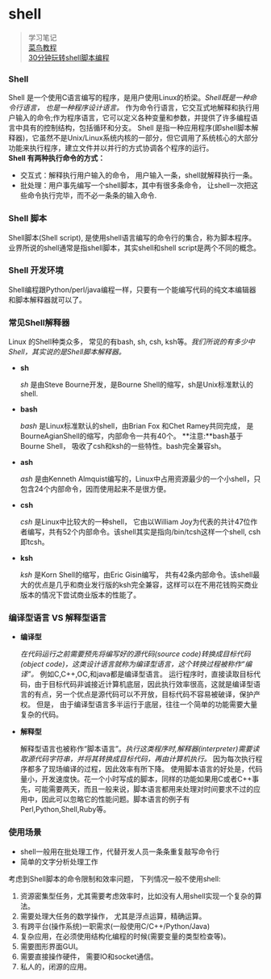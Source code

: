 # shell 
> 学习笔记  
> [菜鸟教程](http://www.runoob.com/linux/linux-shell.html)  
> [30分钟玩转shell脚本编程](http://c.biancheng.net/cpp/shell/)

### Shell
Shell 是一个使用C语言编写的程序，是用户使用Linux的桥梁。*Shell既是一种命令行语言， 也是一种程序设计语言。* 作为命令行语言，它交互式地解释和执行用户输入的命令;作为程序语言，它可以定义各种变量和参数，并提供了许多编程语言中具有的控制结构，包括循环和分支。
Shell 是指一种应用程序(即shell脚本解释器)，它虽然不是Unix/Linux系统内核的一部分，但它调用了系统核心的大部分功能来执行程序，建立文件并以并行的方式协调各个程序的运行。  
**Shell 有两种执行命令的方式：**
  - 交互式：解释执行用户输入的命令， 用户输入一条，shell就解释执行一条。
  - 批处理：用户事先编写一个shell脚本，其中有很多条命令， 让shell一次把这些命令执行完毕，而不必一条条的输入命令.


### Shell 脚本
Shell脚本(Shell script), 是使用shell语言编写的命令行的集合，称为脚本程序。
业界所说的shell通常是指shell脚本，其实shell和shell script是两个不同的概念。


### Shell 开发环境
Shell编程跟Python/perl/java编程一样，只要有一个能编写代码的纯文本编辑器和脚本解释器就可以了。  

### 常见Shell解释器

 Linux 的Shell种类众多， 常见的有bash, sh, csh, ksh等。*我们所说的有多少中Shell，其实说的是Shell脚本解释器。*
 - **sh**
 
   *sh* 是由Steve Bourne开发，是Bourne Shell的缩写，sh是Unix标准默认的shell.
 - **bash**
 
   *bash* 是Linux标准默认的shell，由Brian Fox 和Chet Ramey共同完成， 是BourneAgianShell的缩写，内部命令一共有40个。
  **注意:**bash基于Bourne Shell， 吸收了csh和ksh的一些特性。bash完全兼容sh。
 - **ash**
 
   *ash* 是由Kenneth Almquist编写的，Linux中占用资源最少的一个小shell，只包含24个内部命令，因而使用起来不是很方便。
 - **csh**
 
   *csh* 是Linux中比较大的一种shell， 它由以William Joy为代表的共计47位作者编写，共有52个内部命令。该shell其实是指向/bin/tcsh这样一个shell, csh即tcsh。
 - **ksh**
 
   *ksh* 是Korn Shell的缩写，由Eric Gisin编写， 共有42条内部命令。该shell最大的优点是几乎和商业发行版的ksh完全兼容，这样可以在不用花钱购买商业版本的情况下尝试商业版本的性能了。


### 编译型语言 VS 解释型语言
 - **编译型**

   *在代码运行之前需要预先将编写好的源代码(source code)转换成目标代码(object code)，这类设计语言就称为编译型语言，这个转换过程被称作“编译”。* 例如C,C++,OC,和java都是编译型语言。
   运行程序时，直接读取目标代码，由于目标代码非诚接近计算机底层，因此执行效率很高，这就是编译型语言的有点，另一个优点是源代码可以不开放，目标代码不容易被破译，保护产权。
   但是， 由于编译型语言多半运行于底层，往往一个简单的功能需要大量复杂的代码。


 - **解释型**

   解释型语言也被称作“脚本语言”。*执行这类程序时,解释器(interpreter)需要读取源代码字符串，并将其转换成目标代码，再由计算机执行。* 因为每次执行程序都多了现场编译的过程，因此效率有所下降。
   使用脚本语言的好处是，代码量小，开发速度快。花一个小时写成的脚本，同样的功能如果用C或者C++事先，可能需要两天，而且一般来说，脚本语言都用来处理对时间要求不过的应用中，因此可以忽略它的性能问题。脚本语言的例子有Perl,Python,Shell,Ruby等。


### 使用场景
* shell一般用在批处理工作，代替开发人员一条条重复敲写命令行
* 简单的文字分析处理工作

考虑到Shell脚本的命令限制和效率问题， 下列情况一般不使用shell:
1. 资源密集型任务，尤其需要考虑效率时，比如没有人用shell实现一个复杂的算法。
2. 需要处理大任务的数学操作， 尤其是浮点运算，精确运算。
3. 有跨平台(操作系统)一职需求(一般使用C/C++/Python/Java)
4. 复杂应用，在必须使用结构化编程的时候(需要变量的类型检查等)。
5. 需要图形界面GUI。
6. 需要直接操作硬件， 需要IO和socket通信。
7. 私人的，闭源的应用。
